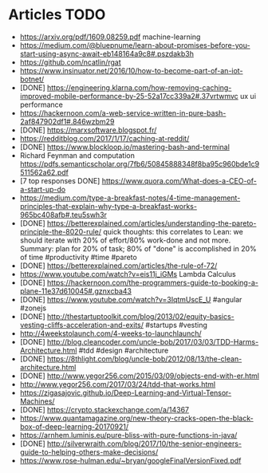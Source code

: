 # Articles TODO

* https://arxiv.org/pdf/1609.08259.pdf machine-learning
* https://medium.com/@bluepnume/learn-about-promises-before-you-start-using-async-await-eb148164a9c8#.pszdakb3h
* https://github.com/ncatlin/rgat
* https://www.insinuator.net/2016/10/how-to-become-part-of-an-iot-botnet/
* [DONE] https://engineering.klarna.com/how-removing-caching-improved-mobile-performance-by-25-52a17cc339a2#.37vrtwmvc ux ui performance
* https://hackernoon.com/a-web-service-written-in-pure-bash-2af847902df1#.846wzbm29
* [DONE] https://marxsoftware.blogspot.fr/
* https://redditblog.com/2017/1/17/caching-at-reddit/
* [DONE] https://www.blockloop.io/mastering-bash-and-terminal
* Richard Feynman and computation https://pdfs.semanticscholar.org/7fb6/50845888348f8ba95c960bde1c9511562a62.pdf
* [7 top responses DONE] https://www.quora.com/What-does-a-CEO-of-a-start-up-do
* https://medium.com/type-a-breakfast-notes/4-time-management-principles-that-explain-why-type-a-breakfast-works-965bc408afb#.teu5swh3r
* [DONE] https://betterexplained.com/articles/understanding-the-pareto-principle-the-8020-rule/ quick thoughts: this correlates to Lean: we should iterate with 20% of effort/80% work-done and not more. Summary: plan for 20% of task; 80% of "done" is accomplished in 20% of time #productivity #time #pareto
* [DONE] https://betterexplained.com/articles/the-rule-of-72/
* https://www.youtube.com/watch?v=eis11j_iGMs Lambda Calculus
* [DONE] https://hackernoon.com/the-programmers-guide-to-booking-a-plane-11e37d610045#.gznxcba43
* [DONE] https://www.youtube.com/watch?v=3IqtmUscE_U #angular #zonejs
* [DONE] http://thestartuptoolkit.com/blog/2013/02/equity-basics-vesting-cliffs-acceleration-and-exits/ #startups #vesting
* http://4weekstolaunch.com/4-weeks-to-launchlaunch/
* [DONE] http://blog.cleancoder.com/uncle-bob/2017/03/03/TDD-Harms-Architecture.html #tdd #design #architecture
* [DONE] https://8thlight.com/blog/uncle-bob/2012/08/13/the-clean-architecture.html
* [DONE] http://www.yegor256.com/2015/03/09/objects-end-with-er.html
* http://www.yegor256.com/2017/03/24/tdd-that-works.html
* https://zigasajovic.github.io/Deep-Learning-and-Virtual-Tensor-Machines/
* [DONE] https://crypto.stackexchange.com/a/14367
* https://www.quantamagazine.org/new-theory-cracks-open-the-black-box-of-deep-learning-20170921/
* https://arnhem.luminis.eu/pure-bliss-with-pure-functions-in-java/
* [DONE] http://silverwraith.com/blog/2017/10/the-senior-engineers-guide-to-helping-others-make-decisions/
* https://www.rose-hulman.edu/~bryan/googleFinalVersionFixed.pdf
